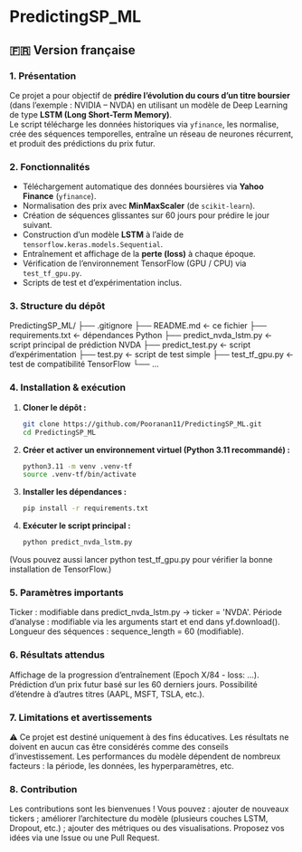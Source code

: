 # PredictingSP_ML

## 🇫🇷 Version française

### 1. Présentation  
Ce projet a pour objectif de **prédire l’évolution du cours d’un titre boursier** (dans l’exemple : NVIDIA – NVDA) en utilisant un modèle de Deep Learning de type **LSTM (Long Short-Term Memory)**.  
Le script télécharge les données historiques via `yfinance`, les normalise, crée des séquences temporelles, entraîne un réseau de neurones récurrent, et produit des prédictions du prix futur.

### 2. Fonctionnalités  
- Téléchargement automatique des données boursières via **Yahoo Finance** (`yfinance`).  
- Normalisation des prix avec **MinMaxScaler** (de `scikit-learn`).  
- Création de séquences glissantes sur 60 jours pour prédire le jour suivant.  
- Construction d’un modèle **LSTM** à l’aide de `tensorflow.keras.models.Sequential`.  
- Entraînement et affichage de la **perte (loss)** à chaque époque.  
- Vérification de l’environnement TensorFlow (GPU / CPU) via `test_tf_gpu.py`.  
- Scripts de test et d’expérimentation inclus.

### 3. Structure du dépôt  

PredictingSP_ML/
├── .gitignore
├── README.md ← ce fichier
├── requirements.txt ← dépendances Python
├── predict_nvda_lstm.py ← script principal de prédiction NVDA
├── predict_test.py ← script d’expérimentation
├── test.py ← script de test simple
├── test_tf_gpu.py ← test de compatibilité TensorFlow
└── ...

### 4. Installation & exécution  
1. **Cloner le dépôt :**  
   ```bash
   git clone https://github.com/Pooranan11/PredictingSP_ML.git
   cd PredictingSP_ML

2. **Créer et activer un environnement virtuel (Python 3.11 recommandé) :**
    ```bash
    python3.11 -m venv .venv-tf
    source .venv-tf/bin/activate

3. **Installer les dépendances :**
    ```bash
    pip install -r requirements.txt

4. **Exécuter le script principal :**
    ```bash
    python predict_nvda_lstm.py

(Vous pouvez aussi lancer python test_tf_gpu.py pour vérifier la bonne installation de TensorFlow.)

### 5. Paramètres importants

Ticker : modifiable dans predict_nvda_lstm.py → ticker = 'NVDA'.
Période d’analyse : modifiable via les arguments start et end dans yf.download().
Longueur des séquences : sequence_length = 60 (modifiable).

### 6. Résultats attendus

Affichage de la progression d’entraînement (Epoch X/84 - loss: ...).
Prédiction d’un prix futur basé sur les 60 derniers jours.
Possibilité d’étendre à d’autres titres (AAPL, MSFT, TSLA, etc.).

### 7. Limitations et avertissements

⚠️ Ce projet est destiné uniquement à des fins éducatives.
Les résultats ne doivent en aucun cas être considérés comme des conseils d’investissement.
Les performances du modèle dépendent de nombreux facteurs : la période, les données, les hyperparamètres, etc.

### 8. Contribution

Les contributions sont les bienvenues !
Vous pouvez :
ajouter de nouveaux tickers ;
améliorer l’architecture du modèle (plusieurs couches LSTM, Dropout, etc.) ;
ajouter des métriques ou des visualisations.
Proposez vos idées via une Issue ou une Pull Request.